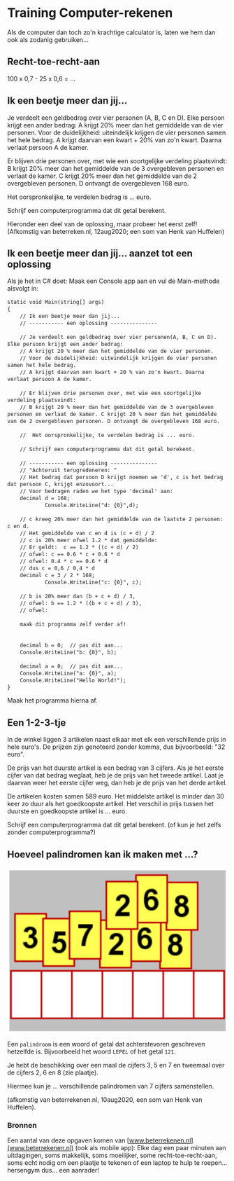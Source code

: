# Training Computer-rekenen

Als de computer dan toch zo'n krachtige calculator is, laten we hem dan ook als zodanig gebruiken...


## Recht-toe-recht-aan

100 x 0,7 - 25 x 0,6 = ...

## Ik een beetje meer dan jij...

Je verdeelt een geldbedrag over vier personen (A, B, C en D). Elke persoon krijgt een ander bedrag: A krijgt 20% meer dan het gemiddelde van de vier personen. Voor de duidelijkheid: uiteindelijk krijgen de vier personen samen het hele bedrag. A krijgt daarvan een kwart + 20% van zo'n kwart. Daarna verlaat persoon A de kamer.

Er blijven drie personen over, met wie een soortgelijke verdeling plaatsvindt:
B krijgt 20% meer dan het gemiddelde van de 3 overgebleven personen en verlaat de kamer. C krijgt 20% meer dan het gemiddelde van de 2 overgebleven personen. D ontvangt de overgebleven 168 euro.

Het oorspronkelijke, te verdelen bedrag is ... euro.

Schrijf een computerprogramma dat dit getal berekent.

Hieronder een deel van de oplossing, maar probeer het eerst zelf!
(Afkomstig van beterreken.nl, 12aug2020; een som van Henk van Huffelen)

## Ik een beetje meer dan jij... aanzet tot een oplossing

Als je het in C# doet:
Maak een Console app aan en vul de Main-methode alsvolgt in: 

```
static void Main(string[] args)
{
    // Ik een beetje meer dan jij...
    // ----------- een oplossing ---------------

    // Je verdeelt een geldbedrag over vier personen(A, B, C en D). Elke persoon krijgt een ander bedrag:
    // A krijgt 20 % meer dan het gemiddelde van de vier personen.
    // Voor de duidelijkheid: uiteindelijk krijgen de vier personen samen het hele bedrag.
    // A krijgt daarvan een kwart + 20 % van zo'n kwart. Daarna verlaat persoon A de kamer.

    // Er blijven drie personen over, met wie een soortgelijke verdeling plaatsvindt:
    // B krijgt 20 % meer dan het gemiddelde van de 3 overgebleven personen en verlaat de kamer. C krijgt 20 % meer dan het gemiddelde van de 2 overgebleven personen. D ontvangt de overgebleven 168 euro.

    //  Het oorspronkelijke, te verdelen bedrag is ... euro.

    // Schrijf een computerprogramma dat dit getal berekent.

    // ----------- een oplossing ---------------
    // "Achteruit terugredeneren: "
    // Het bedrag dat persoon D krijgt noemen we 'd', c is het bedrag dat persoon C, krijgt enzovoort...
    // Voor bedragen raden we het type 'decimal' aan:
    decimal d = 168;
            Console.WriteLine("d: {0}",d);

    // c kreeg 20% meer dan het gemiddelde van de laatste 2 personen: c en d.
    // Het gemiddelde van c en d is (c + d) / 2
    // c is 20% meer ofwel 1.2 * dat gemiddelde:
    // Er geldt:  c == 1.2 * ((c + d) / 2)
    // ofwel: c == 0.6 * c + 0.6 * d
    // ofwel: 0.4 * c == 0.6 * d
    // dus c = 0,6 / 0,4 * d
    decimal c = 3 / 2 * 168;
            Console.WriteLine("c: {0}", c);

    // b is 20% meer dan (b + c + d) / 3,
    // ofwel: b == 1.2 * ((b + c + d) / 3),
    // ofwel:

    maak dit programma zelf verder af!


    decimal b = 0;  // pas dit aan...
    Console.WriteLine("b: {0}", b);

    decimal a = 0;  // pas dit aan...
    Console.WriteLine("a: {0}", a);
    Console.WriteLine("Hello World!");
}
```

Maak het programma hierna af.

## Een 1-2-3-tje

In de winkel liggen 3 artikelen naast elkaar met elk een verschillende prijs in hele euro's. De prijzen zijn genoteerd zonder komma, dus bijvoorbeeld: "32 euro".

De prijs van het duurste artikel is een bedrag van 3 cijfers. Als je het eerste cijfer van dat bedrag weglaat, heb je de prijs van het tweede artikel. Laat je daarvan weer het eerste cijfer weg, dan heb je de prijs van het derde artikel.

De artikelen kosten samen 589 euro. Het middelste artikel is minder dan 30 keer zo duur als het goedkoopste artikel. Het verschil in prijs tussen het duurste en goedkoopste artikel is ... euro.

Schrijf een computerprogramma dat dit getal berekent. (of kun je het zelfs zonder computerprogramma?)

## Hoeveel palindromen kan ik maken met ...?

![](figures/trainingHoeveelPalindromen.png "hoeveel palindromen")

Een `palindroom` is een woord of getal dat achterstevoren geschreven hetzelfde is. Bijvoorbeeld het woord `LEPEL` of het getal `121`.

Je hebt de beschikking over een maal de cijfers 3, 5 en 7 en tweemaal over de cijfers 2, 6 en 8 (zie plaatje).

Hiermee kun je ... verschillende palindromen van 7 cijfers samenstellen.

(afkomstig van beterrekenen.nl, 10aug2020, een som van Henk van Huffelen).

### Bronnen

Een aantal van deze opgaven komen van
[www.beterrekenen.nl](www.beterrekenen.nl) (ook als mobile app): Elke dag een paar minuten aan uitdagingen, soms makkelijk, soms moeilijker, some recht-toe-recht-aan, soms echt nodig om een plaatje te tekenen of een laptop te hulp te roepen... hersengym dus... een aanrader!
